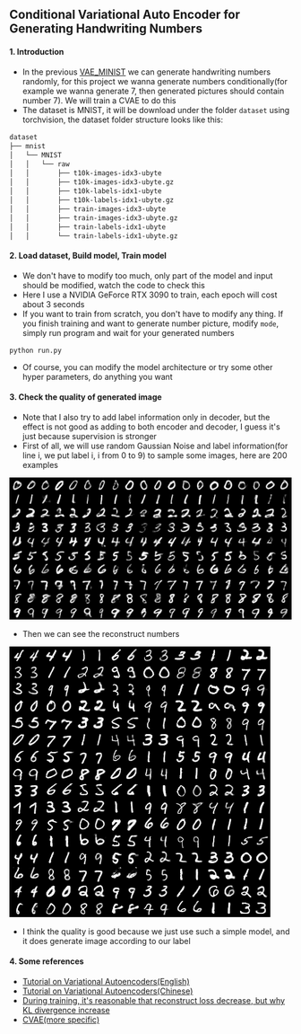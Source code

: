 ## Conditional Variational Auto Encoder for Generating Handwriting Numbers

#### 1. Introduction
- In the previous [VAE_MINIST](../VAE_MNIST) we can generate handwriting numbers randomly, for this project we wanna generate numbers conditionally(for example we wanna generate 7, then generated pictures should contain number 7). We will train a CVAE to do this
- The dataset is MNIST, it will be download under the folder `dataset` using torchvision, the dataset folder structure looks like this:
```text
dataset
├── mnist
│   └── MNIST
│   │   └── raw
│   │       ├── t10k-images-idx3-ubyte
│   │       ├── t10k-images-idx3-ubyte.gz
│   │       ├── t10k-labels-idx1-ubyte
│   │       ├── t10k-labels-idx1-ubyte.gz
│   │       ├── train-images-idx3-ubyte
│   │       ├── train-images-idx3-ubyte.gz
│   │       ├── train-labels-idx1-ubyte
│   │       └── train-labels-idx1-ubyte.gz
```

#### 2. Load dataset, Build model, Train model
- We don't have to modify too much, only part of the model and input should be modified, watch the code to check this
- Here I use a NVIDIA GeForce RTX 3090 to train, each epoch will cost about 3 seconds
- If you want to train from scratch, you don't have to modify any thing. If you finish training and want to generate number picture, modify `mode`, simply run program and wait for your generated numbers
```shell
python run.py
```
- Of course, you can modify the model architecture or try some other hyper parameters, do anything you want

#### 3. Check the quality of generated image
- Note that I also try to add label information only in decoder, but the effect is not good as adding to both encoder and decoder, I guess it's just because supervision is stronger
- First of all, we will use random Gaussian Noise and label information(for line i, we put label i, i from 0 to 9) to sample some images, here are 200 examples

![sample anime faces](gen/sample.png)

- Then we can see the reconstruct numbers

![](gen/reconstruct.png)

- I think the quality is good because we just use such a simple model, and it does generate image according to our label

#### 4. Some references
- [Tutorial on Variational Autoencoders(English)](https://arxiv.org/pdf/1606.05908.pdf)
- [Tutorial on Variational Autoencoders(Chinese)](https://zhuanlan.zhihu.com/p/348498294)
- [During training, it's reasonable that reconstruct loss decrease, but why KL divergence increase](https://www.cnblogs.com/BlueBlueSea/p/13149464.html)
- [CVAE(more specific)](https://zhuanlan.zhihu.com/p/611498730)